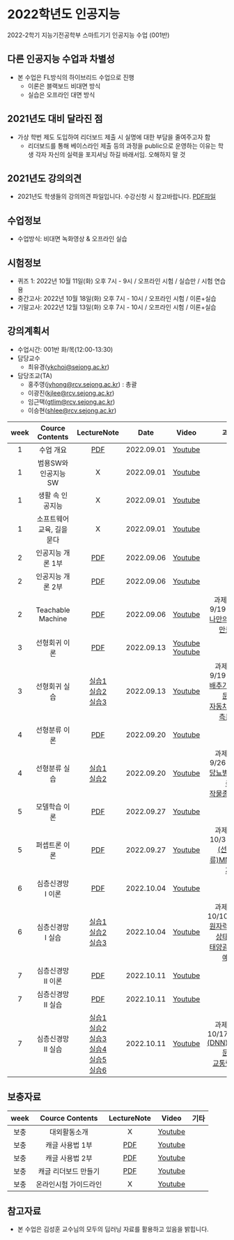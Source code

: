 # 2022학년도 인공지능
2022-2학기 지능기전공학부 스마트기기 인공지능 수업 (001반)

## 다른 인공지능 수업과 차별성
- 본 수업은 FL방식의 하이브리드 수업으로 진행
  - 이론은 블랙보드 비대면 방식
  - 실습은 오프라인 대면 방식

## 2021년도 대비 달라진 점
- 가상 학번 제도 도입하여 리더보드 제출 시 실명에 대한 부담을 줄여주고자 함
  - 리더보드를 통해 베이스라인 제출 등의 과정을 public으로 운영하는 이유는 학생 각자 자신의 실력을 포지셔닝 하길 바래서임. 오해하지 말 것 

## 2021년도 강의의견
- 2021년도 학생들의 강의의견 파일입니다. 수강신청 시 참고바랍니다. [PDF파일](https://github.com/sejongresearch/2021.ArtificialIntelligence/blob/main/(2021)%20%E1%84%80%E1%85%A1%E1%86%BC%E1%84%8B%E1%85%B4%E1%84%8B%E1%85%B4%E1%84%80%E1%85%A7%E1%86%AB%E1%84%86%E1%85%A9%E1%84%8B%E1%85%B3%E1%86%B7.pdf)

## 수업정보
- 수업방식: 비대면 녹화영상 & 오프라인 실습

## 시험정보
- 퀴즈 1: 2022년 10월 11일(화) 오후 7시 - 9시 / 오프라인 시험 / 실습만 / 시험 연습용
- 중간고사: 2022년 10월 18일(화) 오후 7시 - 10시 / 오프라인 시험 / 이론+실습
- 기말고사: 2022년 12월 13일(화) 오후 7시 - 10시 / 오프라인 시험 / 이론+실습

## 강의계획서
- 수업시간: 001반 화/목(12:00-13:30) 
- 담당교수
  - 최유경(ykchoi@sejong.ac.kr)
- 담당조교(TA)
  - 홍주영(jyhong@rcv.sejong.ac.kr) : 총괄
  - 이광진(kjlee@rcv.sejong.ac.kr)
  - 임근택(gtlim@rcv.sejong.ac.kr)
  - 이승현(shlee@rcv.sejong.ac.kr)

| week | Cource Contents | LectureNote | Date |  Video | 과제 |
|:---:|:---:|:---:|:---:|:---:|:---:|
| 1 | 수업 개요 | [PDF](https://github.com/sejongresearch/2022.AI/blob/main/LectureNote/%5B%E1%84%8B%E1%85%B5%E1%86%AB%E1%84%80%E1%85%A9%E1%86%BC%E1%84%8C%E1%85%B5%E1%84%82%E1%85%B3%E1%86%BC%5D%5B1%E1%84%8C%E1%85%AE%E1%84%8E%E1%85%A1%5D%20%E1%84%80%E1%85%AA%E1%84%86%E1%85%A9%E1%86%A8%E1%84%89%E1%85%A9%E1%84%80%E1%85%A2%201%E1%84%87%E1%85%AE%20(2022).pdf) | 2022.09.01 | [Youtube](https://youtu.be/wk-wn0zTJFI) | | 
| 1 | 범용SW와 인공지능SW | X | 2022.09.01 | [Youtube](https://youtu.be/mB_oGp8XaFM) | | 
| 1 | 생활 속 인공지능 | X | 2022.09.01 | [Youtube](https://youtu.be/71qSgfD3T2U) | | 
| 1 | 소프트웨어 교육, 길을 묻다 | X | 2022.09.01 | [Youtube](https://youtu.be/mtHz3BLsbw0) |  |  
| 2 | 인공지능 개론 1부 | [PDF](https://github.com/sejongresearch/2022.AI/blob/main/LectureNote/%5B%E1%84%8B%E1%85%B5%E1%86%AB%E1%84%80%E1%85%A9%E1%86%BC%E1%84%8C%E1%85%B5%E1%84%82%E1%85%B3%E1%86%BC%5D%5B2%E1%84%8C%E1%85%AE%E1%84%8E%E1%85%A1%5D%5B%E1%84%8B%E1%85%B5%E1%84%85%E1%85%A9%E1%86%AB%5D%20%E1%84%8B%E1%85%B5%E1%86%AB%E1%84%80%E1%85%A9%E1%86%BC%E1%84%8C%E1%85%B5%E1%84%82%E1%85%B3%E1%86%BC%20%E1%84%80%E1%85%A2%E1%84%85%E1%85%A9%E1%86%AB%201%E1%84%87%E1%85%AE%20(2022).pdf) | 2022.09.06 | [Youtube](https://youtu.be/fXXvBmpQ0Aw) | | 
| 2 | 인공지능 개론 2부 | [PDF](https://github.com/sejongresearch/2022.AI/blob/main/LectureNote/%5B%E1%84%8B%E1%85%B5%E1%86%AB%E1%84%80%E1%85%A9%E1%86%BC%E1%84%8C%E1%85%B5%E1%84%82%E1%85%B3%E1%86%BC%5D%5B2%E1%84%8C%E1%85%AE%E1%84%8E%E1%85%A1%5D%5B%E1%84%8B%E1%85%B5%E1%84%85%E1%85%A9%E1%86%AB%5D%20%E1%84%8B%E1%85%B5%E1%86%AB%E1%84%80%E1%85%A9%E1%86%BC%E1%84%8C%E1%85%B5%E1%84%82%E1%85%B3%E1%86%BC%20%E1%84%80%E1%85%A2%E1%84%85%E1%85%A9%E1%86%AB%202%E1%84%87%E1%85%AE%20(2022).pdf) | 2022.09.06 | [Youtube](https://youtu.be/x3ynDSfZe5M) | | 
| 2 | Teachable Machine | [PDF](https://github.com/sejongresearch/2022.AI/blob/main/LectureNote/%5B%E1%84%8B%E1%85%B5%E1%86%AB%E1%84%80%E1%85%A9%E1%86%BC%E1%84%8C%E1%85%B5%E1%84%82%E1%85%B3%E1%86%BC%5D%5B2%E1%84%8C%E1%85%AE%E1%84%8E%E1%85%A1%5D%5B%E1%84%89%E1%85%B5%E1%86%AF%E1%84%89%E1%85%B3%E1%86%B8%5D%20%E1%84%82%E1%85%A1%E1%84%86%E1%85%A1%E1%86%AB%E1%84%8B%E1%85%B4%20%E1%84%87%E1%85%AE%E1%86%AB%E1%84%85%E1%85%B2%E1%84%80%E1%85%B5%20%E1%84%86%E1%85%A1%E1%86%AB%E1%84%83%E1%85%B3%E1%86%AF%E1%84%80%E1%85%B5%20(2022).pdf) | 2022.09.06 | [Youtube](https://youtu.be/rc1p8mmFWow) | 과제 마감: 9/19 23:59 <br> [나만의분류기만들기](https://github.com/sejongresearch/2022.AI/blob/main/HW/Project_mini.md) |
| 3 | 선형회귀 이론 | [PDF](https://github.com/sejongresearch/ArtificialIntelligence/blob/main/LectureNote/%5B%E1%84%8B%E1%85%B5%E1%86%AB%E1%84%80%E1%85%A9%E1%86%BC%E1%84%8C%E1%85%B5%E1%84%82%E1%85%B3%E1%86%BC%5D%5B3%E1%84%8C%E1%85%AE%E1%84%8E%E1%85%A1%5D%5B%E1%84%8B%E1%85%B5%E1%84%85%E1%85%A9%E1%86%AB%5D%20%E1%84%89%E1%85%A5%E1%86%AB%E1%84%92%E1%85%A7%E1%86%BC%E1%84%92%E1%85%AC%E1%84%80%E1%85%B1.pdf) | 2022.09.13 | [Youtube](https://youtu.be/j6ALcv08DuE) <br> [Youtube](https://youtu.be/gE6HvP6lQHE) | | 
| 3 | 선형회귀 실습 | [실습1](https://www.kaggle.com/yukyungchoi/2022-ai-w3p1)<br> [실습2](https://www.kaggle.com/yukyungchoi/2022-ai-w3p2)<br> [실습3](https://www.kaggle.com/yukyungchoi/2022-ai-w3p3) | 2022.09.13 | [Youtube](https://youtu.be/-t4pME31keo) | 과제마감: 9/19 23:59 <br> [배추가격예측문제](https://www.kaggle.com/t/d350c89756364a99a66239867012e01a) <br> [자동차가격예측문제](https://www.kaggle.com/t/764bf3c3123444c4bb5886dd4080c727) | 
| 4 | 선형분류 이론 | [PDF](https://github.com/sejongresearch/2022.AI/blob/main/LectureNote/%5B%E1%84%8B%E1%85%B5%E1%86%AB%E1%84%80%E1%85%A9%E1%86%BC%E1%84%8C%E1%85%B5%E1%84%82%E1%85%B3%E1%86%BC%5D%5B4%E1%84%8C%E1%85%AE%E1%84%8E%E1%85%A1%5D%5B%E1%84%8B%E1%85%B5%E1%84%85%E1%85%A9%E1%86%AB%5D%20%E1%84%89%E1%85%A5%E1%86%AB%E1%84%92%E1%85%A7%E1%86%BC%E1%84%87%E1%85%AE%E1%86%AB%E1%84%85%E1%85%B2.pdf) | 2022.09.20 | [Youtube](https://youtu.be/h8kt6q5kx30) | | 
| 4 | 선형분류 실습 | [실습1](https://colab.research.google.com/drive/1-sb83pb1nKPOBrRCCPJfwyjFbK1TgfWs?usp=sharing#scrollTo=Ct6rGwEZvjFm) <br> [실습2](https://colab.research.google.com/drive/1YBiNPvZ_aPNH4QQwtN2N1DDPSY9POUht?usp=sharing) | 2022.09.20 | [Youtube](https://youtu.be/jpvPseZs3e0) | 과제마감: 9/26 23:59 <br> [당뇨병환자예측](https://www.kaggle.com/t/5d8a1342ab0940cc85a32d90738835c6) <br> [작물종류예측](https://www.kaggle.com/t/1be587e278b549aa9d284e24572ce673) | 
| 5 | 모델학습 이론 | [PDF](https://github.com/sejongresearch/2022.AI/blob/main/LectureNote/%5B%E1%84%8B%E1%85%B5%E1%86%AB%E1%84%80%E1%85%A9%E1%86%BC%E1%84%8C%E1%85%B5%E1%84%82%E1%85%B3%E1%86%BC%5D%5B5%E1%84%8C%E1%85%AE%E1%84%8E%E1%85%A1%5D%5B%E1%84%8B%E1%85%B5%E1%84%85%E1%85%A9%E1%86%AB%5D%20%E1%84%86%E1%85%A9%E1%84%83%E1%85%A6%E1%86%AF%E1%84%92%E1%85%A1%E1%86%A8%E1%84%89%E1%85%B3%E1%86%B8%E1%84%87%E1%85%A1%E1%86%BC%E1%84%87%E1%85%A5%E1%86%B8.pdf)  | 2022.09.27 | [Youtube](https://youtu.be/SJ4qWDMSb50) |  | 
| 5 | 퍼셉트론 이론 | [PDF](https://github.com/sejongresearch/2022.AI/blob/main/LectureNote/%5B%E1%84%8B%E1%85%B5%E1%86%AB%E1%84%80%E1%85%A9%E1%86%BC%E1%84%8C%E1%85%B5%E1%84%82%E1%85%B3%E1%86%BC%5D%5B5%E1%84%8C%E1%85%AE%E1%84%8E%E1%85%A1%5D%5B%E1%84%8B%E1%85%B5%E1%84%85%E1%85%A9%E1%86%AB%5D%20%E1%84%83%E1%85%A1%E1%84%8E%E1%85%B3%E1%86%BC%E1%84%91%E1%85%A5%E1%84%89%E1%85%A6%E1%86%B8%E1%84%90%E1%85%B3%E1%84%85%E1%85%A9%E1%86%AB.pdf) | 2022.09.27 | [Youtube](https://youtu.be/EntSMbkJXKY) | 과제마감: 10/3 23:59 <br> [(선형분류)MNIST문제](https://www.kaggle.com/t/af7769902f0342fabb5561fd8c090730) | 
| 6 | 심층신경망 I 이론 | [PDF](https://github.com/sejongresearch/2022.AI/blob/main/LectureNote/%5B%EC%9D%B8%EA%B3%B5%EC%A7%80%EB%8A%A5%5D%5B6%EC%A3%BC%EC%B0%A8%5D%5B%EC%9D%B4%EB%A1%A0%5D%20%EC%8B%AC%EC%B8%B5%EC%8B%A0%EA%B2%BD%EB%A7%9D%20I.pdf)  | 2022.10.04 | [Youtube](https://youtu.be/IPa5ggikifQ) |  | 
| 6 | 심층신경망 I 실습 | [실습1](https://colab.research.google.com/drive/1-jra-eezGMj2MuuSHbYiGRA-bl1GsNPD?usp=sharing) <br> [실습2](https://colab.research.google.com/drive/11Q8sIPbN44NDVXSP0NhHN9k7EbCue8uH?usp=sharing) <br> [실습3](https://colab.research.google.com/drive/1fTe2uFD7MPB5jQWuISxDphHWXaLRaCm9?usp=sharing) | 2022.10.04 | [Youtube](https://youtu.be/f8Ks0pNlSfo) | 과제마감: 10/10 23:59 <br> [원자력발전소상태예측](https://www.kaggle.com/t/a6130107d14941e383b3113c800e123c) <br> [태양광발전량예측](https://www.kaggle.com/t/f1096e906a1e4181b32758131163fd62) | 
| 7 | 심층신경망 II 이론 | [PDF](https://github.com/sejongresearch/2022.AI/blob/main/LectureNote/%5B%EC%9D%B8%EA%B3%B5%EC%A7%80%EB%8A%A5%5D%5B7%EC%A3%BC%EC%B0%A8%5D%5B%EC%9D%B4%EB%A1%A0%5D%20%EC%8B%AC%EC%B8%B5%EC%8B%A0%EA%B2%BD%EB%A7%9D%20II.pdf) | 2022.10.11 | [Youtube](https://youtu.be/11Fz_tjoHOw) |  | 
| 7 | 심층신경망 II 실습 | [PDF](https://github.com/sejongresearch/2022.AI/blob/main/LectureNote/%5B%EC%9D%B8%EA%B3%B5%EC%A7%80%EB%8A%A5%5D%5B7%EC%A3%BC%EC%B0%A8%5D%5B%EC%8B%A4%EC%8A%B5%5D%20%EC%8B%AC%EC%B8%B5%EC%8B%A0%EA%B2%BD%EB%A7%9D%20II.pdf) | 2022.10.11 | [Youtube](https://youtu.be/lWqoBO_6j1s) |  | 
| 7 | 심층신경망 II 실습 | [실습1](https://colab.research.google.com/drive/15ArrVdJELyV-PeuATH5poe2uZoHm6Ih8?usp=sharing) <br> [실습2](https://colab.research.google.com/drive/1bimNZtout48XzSy7VoWbmdpOHQ-SAkHX?usp=sharing) <br> [실습3](https://colab.research.google.com/drive/1jsP6IkoSZW5roMip53QSPJjiVP6Ej3Zk?usp=sharing) <br> [실습4](https://colab.research.google.com/drive/1CI11CA5otqB7-RsQLKak3LJW3xeCUr9q?usp=sharing) <br> [실습5](https://colab.research.google.com/drive/1y9qF3D4vbQVhX_dZCgplRuw_EcgW8Sg2?usp=sharing) <br> [실습6](https://colab.research.google.com/drive/15Q5GSAPgsHeR0Y70zaiigHBBo4kwJ86o?usp=sharing)  | 2022.10.11 | [Youtube](https://youtu.be/wD0gM7RHU_o) | 과제마감: 10/17 23:59 <br> [(DNN)MNIST문제](https://www.kaggle.com/t/23cf7d43990f48e0af917d8f73e1bc19) <br> [교통량예측](https://www.kaggle.com/t/c40730d1c98c4c6caaefe927a381e7e9) | 

## 보충자료
| week | Cource Contents | LectureNote |  Video | 기타 | 
|:---:|:---:|:---:|:---:|:---:|
| 보충 | 대외활동소개 | X | [Youtube](https://youtu.be/q9HoTfKWy88) | | 
| 보충 | 캐글 사용법 1부 | [PDF](https://github.com/sejongresearch/2021.MachineLearning/blob/main/LectureNote/%5B%E1%84%80%E1%85%B5%E1%84%80%E1%85%A8%E1%84%92%E1%85%A1%E1%86%A8%E1%84%89%E1%85%B3%E1%86%B8%5D%5B2%E1%84%8C%E1%85%AE%E1%84%8E%E1%85%A1%5D%20MissingSemester_Kaggle_%E1%84%8B%E1%85%B5%E1%84%85%E1%85%A9%E1%86%AB.pdf)  | [Youtube](https://youtu.be/raEi_cPfoLU) |  | 
| 보충 | 캐글 사용법 2부 | [PDF](https://github.com/sejongresearch/2021.MachineLearning/blob/main/LectureNote/%5B%E1%84%80%E1%85%B5%E1%84%80%E1%85%A8%E1%84%92%E1%85%A1%E1%86%A8%E1%84%89%E1%85%B3%E1%86%B8%5D%5B2%E1%84%8C%E1%85%AE%E1%84%8E%E1%85%A1%5D%20MissingSemester_Kaggle_%E1%84%89%E1%85%B5%E1%86%AF%E1%84%89%E1%85%B3%E1%86%B8.pdf)   | [Youtube](https://youtu.be/4xlaycPT-hQ) | | 
| 보충 | 캐글 리더보드 만들기 |  [PDF](https://github.com/SejongAI-Challenge/2020.AI.Challenge/blob/master/%E1%84%8F%E1%85%A2%E1%84%80%E1%85%B3%E1%86%AF%E1%84%85%E1%85%B5%E1%84%83%E1%85%A5%E1%84%87%E1%85%A9%E1%84%83%E1%85%B3%E1%84%86%E1%85%A1%E1%86%AB%E1%84%83%E1%85%B3%E1%86%AF%E1%84%80%E1%85%B5.pdf)  | [Youtube](https://youtu.be/g1STw4M8MNY) | | 
| 보충 | 온라인시험 가이드라인 | X | [Youtube](https://www.youtube.com/watch?v=XHSnsZbv9g4)| | 


## 참고자료
- 본 수업은 김성훈 교수님의 모두의 딥러닝 자료를 활용하고 있음을 밝힙니다.

